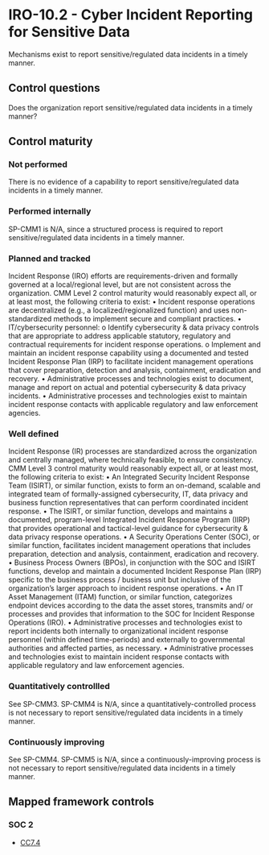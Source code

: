 # IRO-10.2 - Cyber Incident Reporting for Sensitive Data
Mechanisms exist to report sensitive/regulated data incidents in a timely manner.
## Control questions
Does the organization report sensitive/regulated data incidents in a timely manner?
## Control maturity
### Not performed
There is no evidence of a capability to report sensitive/regulated data incidents in a timely manner.
### Performed internally
SP-CMM1 is N/A, since a structured process is required to report sensitive/regulated data incidents in a timely manner.
### Planned and tracked
Incident Response (IRO) efforts are requirements-driven and formally governed at a local/regional level, but are not consistent across the organization. CMM Level 2 control maturity would reasonably expect all, or at least most, the following criteria to exist:
•	Incident response operations are decentralized (e.g., a localized/regionalized function) and uses non-standardized methods to implement secure and compliant practices.
•	IT/cybersecurity personnel:
o	Identify cybersecurity & data privacy controls that are appropriate to address applicable statutory, regulatory and contractual requirements for incident response operations. 
o	Implement and maintain an incident response capability using a documented and tested Incident Response Plan (IRP) to facilitate incident management operations that cover preparation, detection and analysis, containment, eradication and recovery.
•	Administrative processes and technologies exist to document, manage and report on actual and potential cybersecurity & data privacy incidents.
•	Administrative processes and technologies exist to maintain incident response contacts with applicable regulatory and law enforcement agencies. 
### Well defined
Incident Response (IR) processes are standardized across the organization and centrally managed, where technically feasible, to ensure consistency. CMM Level 3 control maturity would reasonably expect all, or at least most, the following criteria to exist:
•	An Integrated Security Incident Response Team (ISIRT), or similar function, exists to form an on-demand, scalable and integrated team of formally-assigned cybersecurity, IT, data privacy and business function representatives that can perform coordinated incident response.
•	The ISIRT, or similar function, develops and maintains a documented, program-level Integrated Incident Response Program (IIRP) that provides operational and tactical-level guidance for cybersecurity & data privacy response operations.
•	A Security Operations Center (SOC), or similar function, facilitates incident management operations that includes preparation, detection and analysis, containment, eradication and recovery.
•	Business Process Owners (BPOs), in conjunction with the SOC and ISIRT functions, develop and maintain a documented Incident Response Plan (IRP) specific to the business process / business unit but inclusive of the organization’s larger approach to incident response operations.
•	An IT Asset Management (ITAM) function, or similar function, categorizes endpoint devices according to the data the asset stores, transmits and/ or processes and provides that information to the SOC for Incident Response Operations (IRO).
•	Administrative processes and technologies exist to report incidents both internally to organizational incident response personnel (within defined time-periods) and externally to governmental authorities and affected parties, as necessary.
•	Administrative processes and technologies exist to maintain incident response contacts with applicable regulatory and law enforcement agencies. 
### Quantitatively controllled
See SP-CMM3. SP-CMM4 is N/A, since a quantitatively-controlled process is not necessary to report sensitive/regulated data incidents in a timely manner.
### Continuously improving
See SP-CMM4. SP-CMM5 is N/A, since a continuously-improving process is not necessary to report sensitive/regulated data incidents in a timely manner.
## Mapped framework controls
### SOC 2
- [CC7.4](../soc2/cc74.md)